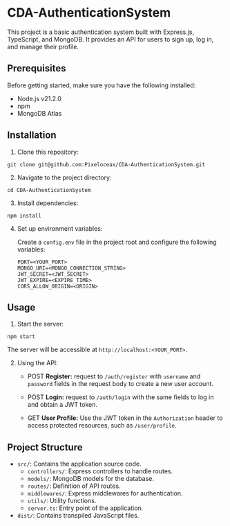 # CDA-AuthenticationSystem

This project is a basic authentication system built with Express.js, TypeScript, and MongoDB. It provides an API for users to sign up, log in, and manage their profile.

## Prerequisites

Before getting started, make sure you have the following installed:

- Node.js v21.2.0
- npm
- MongoDB Atlas

## Installation

1. Clone this repository:

```
git clone git@github.com:Pixeloceax/CDA-AuthenticationSystem.git
```

2. Navigate to the project directory:

```
cd CDA-AuthenticationSystem
```

3. Install dependencies:

```
npm install
```

4. Set up environment variables:

   Create a `config.env` file in the project root and configure the following variables:

   ```env
   PORT=<YOUR_PORT>
   MONGO_URI=<MONGO_CONNECTION_STRING>
   JWT_SECRET=<JWT_SECRET>
   JWT_EXPIRE=<EXPIRE_TIME>
   CORS_ALLOW_ORIGIN=<ORIGIN>
   ```

## Usage

1. Start the server:

```
npm start
```

The server will be accessible at `http://localhost:<YOUR_PORT>`.

2. Using the API:

   - POST **Register:** request to `/auth/register` with `username` and `password` fields in the request body to create a new user account.

   - POST **Login:** request to `/auth/login` with the same fields to log in and obtain a JWT token.

   - GET **User Profile:** Use the JWT token in the `Authorization` header to access protected resources, such as `/user/profile`.

## Project Structure

- `src/`: Contains the application source code.
  - `controllers/`: Express controllers to handle routes.
  - `models/`: MongoDB models for the database.
  - `routes/`: Definition of API routes.
  - `middlewares/`: Express middlewares for authentication.
  - `utils/`: Utility functions.
  - `server.ts`: Entry point of the application.
- `dist/`: Contains transpiled JavaScript files.
